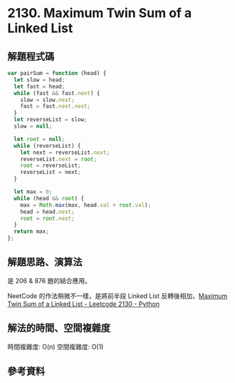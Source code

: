 # 2130. Maximum Twin Sum of a Linked List

## 解題程式碼

```javascript
var pairSum = function (head) {
  let slow = head;
  let fast = head;
  while (fast && fast.next) {
    slow = slow.next;
    fast = fast.next.next;
  }
  let reverseList = slow;
  slow = null;

  let root = null;
  while (reverseList) {
    let next = reverseList.next;
    reverseList.next = root;
    root = reverseList;
    reverseList = next;
  }

  let max = 0;
  while (head && root) {
    max = Math.max(max, head.val + root.val);
    head = head.next;
    root = root.next;
  }
  return max;
};
```

## 解題思路、演算法

是 206 & 876 題的結合應用。

NeetCode 的作法稍微不一樣，是將前半段 Linked List 反轉後相加，[Maximum Twin Sum of a Linked List - Leetcode 2130 - Python
](https://youtu.be/doj95MelfSA)

## 解法的時間、空間複雜度

時間複雜度: O(n)
空間複雜度: O(1)

## 參考資料
